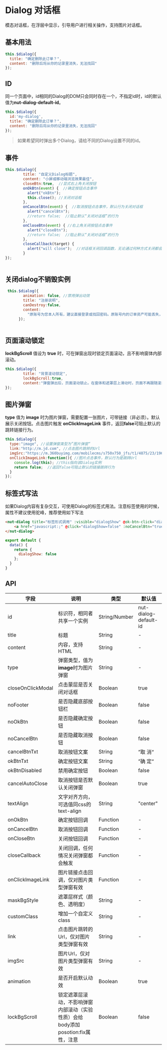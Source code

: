 # Dialog 对话框

模态对话框，在浮层中显示，引导用户进行相关操作，支持图片对话框。

## 基本用法

```javascript
this.$dialog({
  title: "确定删除此订单？",
  content: "删除后将从你的记录里消失，无法找回"
});
```

## ID

同一个页面中，id相同的Dialog的DOM只会同时存在一个，不指定id时，id的默认值为**nut-dialog-default-id**。

```javascript
this.$dialog({
  id:'my-dialog',
  title: "确定删除此订单？",
  content: "删除后将从你的记录里消失，无法找回"
});
```
> 如果希望同时弹出多个Dialog，请给不同的Dialog设置不同的id。

## 事件
```javascript
this.$dialog({
        title: "自定义Dialog标题",
        content: "小屏或移动端浏览效果最佳",
        closeBtn:true,  //显式右上角关闭按钮
        onOkBtn(event) {  //确定按钮点击事件
          alert("okBtn");
          this.close(); //关闭对话框
        },
        onCancelBtn(event) {  //取消按钮点击事件，默认行为关闭对话框
          alert("cancelBtn");
          //return false;  //阻止默认“关闭对话框”的行为
        },
        onCloseBtn(event) { //右上角关闭按钮点击事件
          alert("closeBtn");
          //return false;  //阻止默认“关闭对话框”的行为
        },
        closeCallback(target) {
          alert("will close");  //对话框关闭回调函数，无论通过何种方式关闭都会触发
        }
});
        
```
## 关闭dialog不销毁实例
```javascript
 this.$dialog({
        animation: false, //禁用弹出动效
        title: "注册说明",
        canDestroy:false,
        content:
          "原账号为您本人所有，建议直接登录或找回密码。原账号内的订单资产可能丢失，可联系京东客服找回。"
      });
        
```
## 页面滚动锁定

**lockBgScroll** 值设为 **true** 时，可在弹窗出现时锁定页面滚动，且不影响窗体内部滚动。

```javascript
this.$dialog({
        title: "背景滚动锁定",
        lockBgScroll:true,
        content:"弹窗弹出后，页面滚动锁止。在窗体和遮罩层上滑动时，页面不再跟随滚动。"
});
```

## 图片弹窗

**type** 值为 **image** 时为图片弹窗，需要配置一张图片，可带链接（非必须）。默认展示关闭按钮。点击图片触发 **onClickImageLink** 事件，返回**false**可阻止默认的跳转链接行为。

```javascript
this.$dialog({
  type:"image", //设置弹窗类型为”图片弹窗“
  link:"http://m.jd.com", //点击图片跳转的Url
  imgSrc:"https://m.360buyimg.com/mobilecms/s750x750_jfs/t1/4875/23/1968/285655/5b9549eeE4997a18c/070eaf5bddf26be8.jpg", //图片Url
  onClickImageLink:function(){ //图片点击事件，默认行为是跳转Url
    console.log(this); //this指向该Dialog实例
    return false;  //返回false可阻止默认的链接跳转行为
  }
});
```

## 标签式写法

如果Dialog内容有复杂交互，可使用Dialog的标签式用法。注意标签使用的时候，属性不建议使用驼峰，推荐使用如下写法

```html
<nut-dialog title="标签形式调用" :visible="dialogShow" @ok-btn-click="dialogShow=false" @cancel-btn-click="dialogShow=false" @close="dialogShow=false">
    <a href="javascript:;" @click="dialogShow=false" :noCancelBtn="true">点我可以直接关闭对话框</a>
</nut-dialog>
```

```javascript
export default {
  data() {
    return {
      dialogShow: false
    };
  }
}
```

## API

| 字段 | 说明 | 类型 | 默认值
|----- | ----- | ----- | ----- 
| id | 标识符，相同者共享一个实例 | String/Number | nut-dialog-default-id
| title | 标题 | String | -
| content | 内容，支持HTML | String | -
| type | 弹窗类型，值为**image**时为图片弹窗 | String | -
| closeOnClickModal | 点击蒙层是否关闭对话框 | Boolean | true
| noFooter | 是否隐藏底部按钮栏 | Boolean | false
| noOkBtn | 是否隐藏确定按钮 | Boolean | false
| noCancelBtn | 是否隐藏取消按钮 | Boolean | false
| cancelBtnTxt | 取消按钮文案 | String | ”取 消“
| okBtnTxt | 确定按钮文案 | String | ”确 定“
| okBtnDisabled | 禁用确定按钮 | Boolean | false
| cancelAutoClose | 取消按钮是否默认关闭弹窗 | Boolean | true
| textAlign | 文字对齐方向，可选值同css的text-align | String | "center"
| onOkBtn | 确定按钮回调 | Function | -
| onCancelBtn | 取消按钮回调 | Function | -
| onCloseBtn | 关闭按钮回调 | Function | -
| closeCallback | 关闭回调，任何情况关闭弹窗都会触发 | Function | -
| onClickImageLink | 图片链接点击回调，仅对图片类型弹窗有效 | Function | -
| maskBgStyle | 遮罩层样式（颜色、透明度） | String | -
| customClass | 增加一个自定义class | String | -
| link | 点击图片跳转的Url，仅对图片类型弹窗有效 | String | -
| imgSrc | 图片Url，仅对图片类型弹窗有效 | String | -
| animation | 是否开启默认动效 | Boolean | true
| lockBgScroll | 锁定遮罩层滚动，不影响弹窗内部滚动（实验性质）会给body添加posotion:fix属性，注意 | Boolean | false
